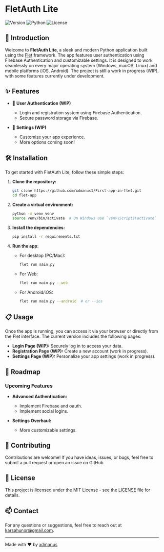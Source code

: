 
# FletAuth Lite

![Version](https://img.shields.io/badge/version-0.2.6-blue.svg)
![Python](https://img.shields.io/badge/python-3.12.2-blue.svg)
![License](https://img.shields.io/badge/license-MIT-green.svg)

## 🚀 Introduction

Welcome to **FletAuth Lite**, a sleek and modern Python application built using the [Flet](https://flet.dev/) framework. The app features user authentication using Firebase Authentication and customizable settings. It is designed to work seamlessly on every major operating system (Windows, macOS, Linux) and mobile platforms (iOS, Android). The project is still a work in progress (WIP), with some features currently under development.

## ✨ Features

- 🚧 **User Authentication (WIP)**
  - Login and registration system using Firebase Authentication.
  - Secure password storage via Firebase.

- 🚧 **Settings (WIP)**
  - Customize your app experience.
  - More options coming soon!

## 🛠️ Installation

To get started with FletAuth Lite, follow these simple steps:

1. **Clone the repository:**

   ```bash
   git clone https://github.com/xdmanus1/First-app-in-flet.git
   cd flet-app
   ```

2. **Create a virtual environment:**

   ```bash
   python -m venv venv
   source venv/bin/activate  # On Windows use `venv\Scripts\activate`
   ```

3. **Install the dependencies:**

   ```bash
   pip install -r requirements.txt
   ```



4. **Run the app:**
   - For desktop (PC/Mac):
     ```bash
     flet run main.py
     ```
   - For Web:
     ```bash
     flet run main.py --web
     ```
   - For Android/iOS:
     ```bash
     flet run main.py --android  # or --ios
     ```

## 📋 Usage

Once the app is running, you can access it via your browser or directly from the Flet interface. The current version includes the following pages:

- **Login Page (WIP):** Securely log in to access your data.
- **Registration Page (WIP):** Create a new account (work in progress).
- **Settings Page (WIP):** Personalize your app settings (work in progress).

## 🔄 Roadmap

### Upcoming Features

- **Advanced Authentication:**
  - Implement Firebase and oauth.
  - Implement social logins.
  
- **Settings Overhaul:**
  - More customizable settings.

## 🐛 Contributing

Contributions are welcome! If you have ideas, issues, or bugs, feel free to submit a pull request or open an issue on GitHub.

## 📄 License

This project is licensed under the MIT License - see the [LICENSE](LICENSE) file for details.

## 📫 Contact

For any questions or suggestions, feel free to reach out at [karsahunor@gmail.com](mailto:karsahunor@gmail.com).

---

Made with ❤️ by [xdmanus](https://github.com/xdmanus1)
